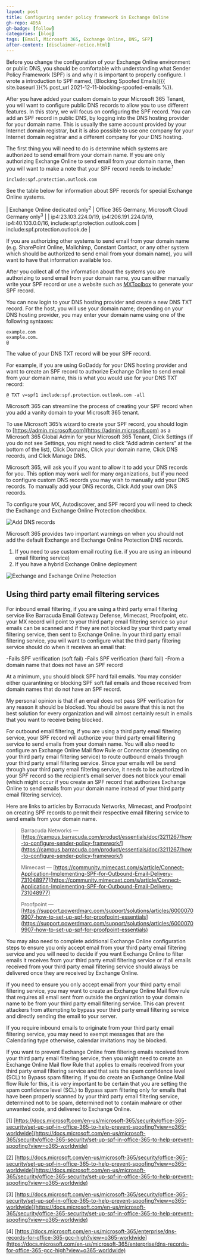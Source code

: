 ```yaml
---
layout: post
title: Configuring sender policy framework in Exchange Online
gh-repo: 4D5A
gh-badge: [follow]
categories: [blog]
tags: [Email, Microsoft 365, Exchange Online, DNS, SFP]
after-content: [disclaimer-notice.html]
---
```


Before you change the configuration of your Exchange Online environment or public DNS, you should be comfortable with understanding what Sender Policy Framework (SPF) is and why it is important to properly configure. I wrote a introduction to SPF named, [Blocking Spoofed Emails]({{ site.baseurl }}{% post_url 2021-12-11-blocking-spoofed-emails %}).

After you have added your custom domain to your Microsoft 365 Tenant, you will want to configure public DNS records to allow you to use different features. In this story, we will focus on configuring the SPF record. You can add an SPF record in public DNS, by logging into the DNS hosting provider for your domain name. This is usually the same account provided by your Internet domain registrar, but it is also possible to use one company for your Internet domain registrar and a different company for your DNS hosting.

The first thing you will need to do is determine which systems are authorized to send email from your domain name. If you are only authorizing Exchange Online to send email from your domain name, then you will want to make a note that your SPF record needs to include:<sup>1</sup>

~~~
include:spf.protection.outlook.com
~~~

See the table below for information about SPF records for special Exchange Online systems.

| Exchange Online dedicated only<sup>2</sup> | Office 365 Germany, Microsoft Cloud Germany only<sup>3</sup> |
| ip4:23.103.224.0/19, ip4:206.191.224.0/19, ip4:40.103.0.0/16, include:spf.protection.outlook.com | include:spf.protection.outlook.de |

If you are authorizing other systems to send email from your domain name (e.g. SharePoint Online, Mailchimp, Constant Contact, or any other system which should be authorized to send email from your domain name), you will want to have that information available too.

After you collect all of the information about the systems you are authorizing to send email from your domain name, you can either manually write your SPF record or use a website such as [MXToolbox](https://mxtoolbox.com/SPFRecordGenerator.aspx) to generate your SPF record.

You can now login to your DNS hosting provider and create a new DNS TXT record. For the host, you will use your domain name; depending on your DNS hosting provider, you may enter your domain name using one of the following syntaxes:

~~~
example.com
example.com.
@
~~~

The value of your DNS TXT record will be your SPF record.

For example, if you are using GoDaddy for your DNS hosting provider and want to create an SPF record to authorize Exchange Online to send email from your domain name, this is what you would use for your DNS TXT record:

~~~
@ TXT v=spf1 include:spf.protection.outlook.com -all
~~~

Microsoft 365 can streamline the process of creating your SPF record when you add a vanity domain to your Microsoft 365 tenant.

To use Microsoft 365’s wizard to create your SPF record, you should login to [https://admin.microsoft.com](https://admin.microsoft.com) as a Microsoft 365 Global Admin for your Microsoft 365 Tenant, Click Settings (if you do not see Settings, you might need to click “Add admin centers” at the bottom of the list), Click Domains, Click your domain name, Click DNS records, and Click Manage DNS.

Microsoft 365, will ask you if you want to allow it to add your DNS records for you. This option may work well for many organizations, but if you need to configure custom DNS records you may wish to manually add your DNS records. To manually add your DNS records, Click Add your own DNS records.

To configure your MX, Autodiscover, and SPF record you will need to check the Exchange and Exchange Online Protection checkbox.

<img src="{{ 'assets/img/2022-04-23-configuring-sender-policy-framework-in-exchange-online/add-dns-records.png' | relative_url }}" alt="Add DNS records" />

Microsoft 365 provides two important warnings on when you should not add the default Exchange and Exchange Online Protection DNS records.

1. If you need to use custom email routing (i.e. if you are using an inbound email filtering service)
2. If you have a hybrid Exchange Online deployment

<img src="{{ 'assets/img/2022-04-23-configuring-sender-policy-framework-in-exchange-online/exchange-and-exchange-online-protection.png' | relative_url }}" alt="Exchange and Exchange Online Protection" />

## Using third party email filtering services

For inbound email filtering, if you are using a third party email filtering service like Barracuda Email Gateway Defense, Mimecast, Proofpoint, etc. your MX record will point to your third party email filtering service so your emails can be scanned and if they are not blocked by your third party email filtering service, then sent to Exchange Online. In your third party email filtering service, you will want to configure what the third party filtering service should do when it receives an email that:

-Fails SPF verification (soft fail)
-Fails SPF verification (hard fail)
-From a domain name that does not have an SPF record

At a minimum, you should block SPF hard fail emails. You may consider either quarantining or blocking SPF soft fail emails and those received from domain names that do not have an SPF record.

My personal opinion is that if an email does not pass SPF verification for any reason it should be blocked. You should be aware that this is not the best solution for every organization and will almost certainly result in emails that you want to receive being blocked.

For outbound email filtering, if you are using a third party email filtering service, your SPF record will authorize your third party email filtering service to send emails from your domain name. You will also need to configure an Exchange Online Mail flow Rule or Connector (depending on your third party email filtering service) to route outbound emails through your third party email filtering service. Since your emails will be send through your third party email filtering service, it needs to be authorized in your SPF record so the recipient’s email server does not block your email (which might occur if you create an SPF record that authorizes Exchange Online to send emails from your domain name instead of your third party email filtering service).

Here are links to articles by Barracuda Networks, Mimecast, and Proofpoint on creating SPF records to permit their respective email filtering service to send emails from your domain name.

>Barracuda Networks — [https://campus.barracuda.com/product/essentials/doc/3211267/how-to-configure-sender-policy-framework/](https://campus.barracuda.com/product/essentials/doc/3211267/how-to-configure-sender-policy-framework/)
>
>Mimecast — [https://community.mimecast.com/s/article/Connect-Application-Implementing-SPF-for-Outbound-Email-Delivery-731048977](https://community.mimecast.com/s/article/Connect-Application-Implementing-SPF-for-Outbound-Email-Delivery-731048977)
>
>Proofpoint — [https://support.powerdmarc.com/support/solutions/articles/60000709907-how-to-set-up-spf-for-proofpoint-essentials](https://support.powerdmarc.com/support/solutions/articles/60000709907-how-to-set-up-spf-for-proofpoint-essentials)

You may also need to complete additional Exchange Online configuration steps to ensure you only accept email from your third party email filtering service and you will need to decide if you want Exchange Online to filter emails it receives from your third party email filtering service or if all emails received from your third party email filtering service should always be delivered once they are received by Exchange Online.

If you need to ensure you only accept email from your third party email filtering service, you may want to create an Exchange Online Mail flow rule that requires all email sent from outside the organization to your domain name to be from your third party email filtering service. This can prevent attackers from attempting to bypass your third party email filtering service and directly sending the email to your server.

If you require inbound emails to originate from your third party email filtering service, you may need to exempt messages that are the Calendaring type otherwise, calendar invitations may be blocked.

If you want to prevent Exchange Online from filtering emails received from your third party email filtering service, then you might need to create an Exchange Online Mail flow Rule that applies to emails received from your third party email filtering service and that sets the spam confidence level (SCL) to Bypass spam filtering. If you do create an Exchange Online Mail flow Rule for this, it is very important to be certain that you are setting the spam confidence level (SCL) to Bypass spam filtering only for emails that have been properly scanned by your third party email filtering service, determined not to be spam, determined not to contain malware or other unwanted code, and delivered to Exchange Online.

[1] [https://docs.microsoft.com/en-us/microsoft-365/security/office-365-security/set-up-spf-in-office-365-to-help-prevent-spoofing?view=o365-worldwide](https://docs.microsoft.com/en-us/microsoft-365/security/office-365-security/set-up-spf-in-office-365-to-help-prevent-spoofing?view=o365-worldwide)

[2] [https://docs.microsoft.com/en-us/microsoft-365/security/office-365-security/set-up-spf-in-office-365-to-help-prevent-spoofing?view=o365-worldwide](https://docs.microsoft.com/en-us/microsoft-365/security/office-365-security/set-up-spf-in-office-365-to-help-prevent-spoofing?view=o365-worldwide)

[3] [https://docs.microsoft.com/en-us/microsoft-365/security/office-365-security/set-up-spf-in-office-365-to-help-prevent-spoofing?view=o365-worldwide](https://docs.microsoft.com/en-us/microsoft-365/security/office-365-security/set-up-spf-in-office-365-to-help-prevent-spoofing?view=o365-worldwide)

[4] [https://docs.microsoft.com/en-us/microsoft-365/enterprise/dns-records-for-office-365-gcc-high?view=o365-worldwide](https://docs.microsoft.com/en-us/microsoft-365/enterprise/dns-records-for-office-365-gcc-high?view=o365-worldwide)